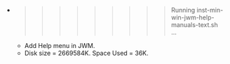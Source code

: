 * >>>>>>>>> Running inst-min-win-jwm-help-manuals-text.sh ...
  * Add Help menu in JWM.
  * Disk size = 2669584K. Space Used = 36K.
